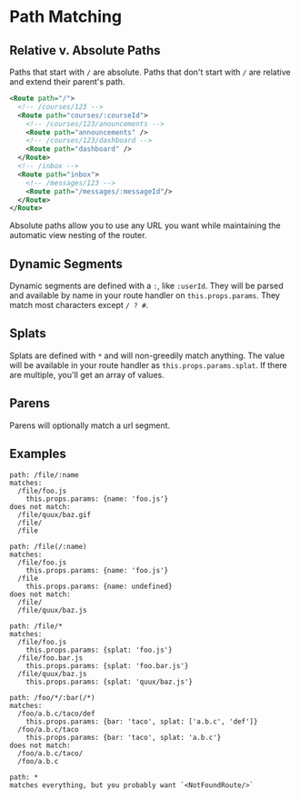 Path Matching
=============

Relative v. Absolute Paths
--------------------------

Paths that start with `/` are absolute. Paths that don't start with `/` are
relative and extend their parent's path.

```xml
<Route path="/">
  <!-- /courses/123 -->
  <Route path="courses/:courseId">
    <!-- /courses/123/anouncements -->
    <Route path="announcements" />
    <!-- /courses/123/dashboard -->
    <Route path="dashboard" />
  </Route>
  <!-- /inbox -->
  <Route path="inbox">
    <!-- /messages/123 -->
    <Route path="/messages/:messageId"/>
  </Route>
</Route>
```

Absolute paths allow you to use any URL you want while maintaining the
automatic view nesting of the router.

Dynamic Segments
----------------

Dynamic segments are defined with a `:`, like `:userId`. They will be
parsed and available by name in your route handler on
`this.props.params`. They match most characters except `/ ? #`.

Splats
------

Splats are defined with `*` and will non-greedily match anything. The
value will be available in your route handler as
`this.props.params.splat`. If there are multiple, you'll get an array of
values.

Parens
------

Parens will optionally match a url segment.

Examples
--------

```
path: /file/:name
matches:
  /file/foo.js
    this.props.params: {name: 'foo.js'}
does not match:
  /file/quux/baz.gif
  /file/
  /file

path: /file(/:name)
matches:
  /file/foo.js
    this.props.params: {name: 'foo.js'}
  /file
    this.props.params: {name: undefined}
does not match:
  /file/
  /file/quux/baz.js

path: /file/*
matches:
  /file/foo.js
    this.props.params: {splat: 'foo.js'}
  /file/foo.bar.js
    this.props.params: {splat: 'foo.bar.js'}
  /file/quux/baz.js
    this.props.params: {splat: 'quux/baz.js'}

path: /foo/*/:bar(/*)
matches:
  /foo/a.b.c/taco/def
    this.props.params: {bar: 'taco', splat: ['a.b.c', 'def']}
  /foo/a.b.c/taco
    this.props.params: {bar: 'taco', splat: 'a.b.c'}
does not match:
  /foo/a.b.c/taco/
  /foo/a.b.c

path: *
matches everything, but you probably want `<NotFoundRoute/>`
```
